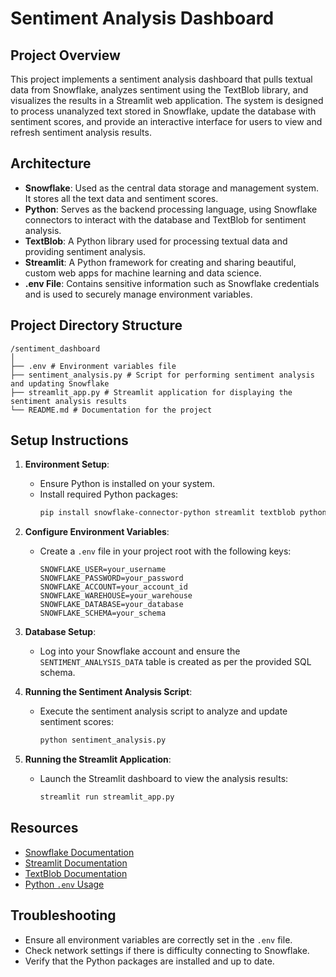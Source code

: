 # Sentiment Analysis Dashboard

## Project Overview

This project implements a sentiment analysis dashboard that pulls textual data from Snowflake, analyzes sentiment using the TextBlob library, and visualizes the results in a Streamlit web application. The system is designed to process unanalyzed text stored in Snowflake, update the database with sentiment scores, and provide an interactive interface for users to view and refresh sentiment analysis results.

## Architecture

- **Snowflake**: Used as the central data storage and management system. It stores all the text data and sentiment scores.
- **Python**: Serves as the backend processing language, using Snowflake connectors to interact with the database and TextBlob for sentiment analysis.
- **TextBlob**: A Python library used for processing textual data and providing sentiment analysis.
- **Streamlit**: A Python framework for creating and sharing beautiful, custom web apps for machine learning and data science.
- **.env File**: Contains sensitive information such as Snowflake credentials and is used to securely manage environment variables.

## Project Directory Structure
```
/sentiment_dashboard
│
├── .env # Environment variables file
├── sentiment_analysis.py # Script for performing sentiment analysis and updating Snowflake
├── streamlit_app.py # Streamlit application for displaying the sentiment analysis results
└── README.md # Documentation for the project
```


## Setup Instructions

1. **Environment Setup**:
   - Ensure Python is installed on your system.
   - Install required Python packages:
     ```bash
     pip install snowflake-connector-python streamlit textblob python-dotenv pandas
     ```

2. **Configure Environment Variables**:
   - Create a `.env` file in your project root with the following keys:
     ```
     SNOWFLAKE_USER=your_username
     SNOWFLAKE_PASSWORD=your_password
     SNOWFLAKE_ACCOUNT=your_account_id
     SNOWFLAKE_WAREHOUSE=your_warehouse
     SNOWFLAKE_DATABASE=your_database
     SNOWFLAKE_SCHEMA=your_schema
     ```

3. **Database Setup**:
   - Log into your Snowflake account and ensure the `SENTIMENT_ANALYSIS_DATA` table is created as per the provided SQL schema.

4. **Running the Sentiment Analysis Script**:
   - Execute the sentiment analysis script to analyze and update sentiment scores:
     ```bash
     python sentiment_analysis.py
     ```

5. **Running the Streamlit Application**:
   - Launch the Streamlit dashboard to view the analysis results:
     ```bash
     streamlit run streamlit_app.py
     ```

## Resources

- [Snowflake Documentation](https://docs.snowflake.com)
- [Streamlit Documentation](https://docs.streamlit.io)
- [TextBlob Documentation](https://textblob.readthedocs.io/en/dev/)
- [Python `.env` Usage](https://pypi.org/project/python-dotenv/)

## Troubleshooting

- Ensure all environment variables are correctly set in the `.env` file.
- Check network settings if there is difficulty connecting to Snowflake.
- Verify that the Python packages are installed and up to date.


